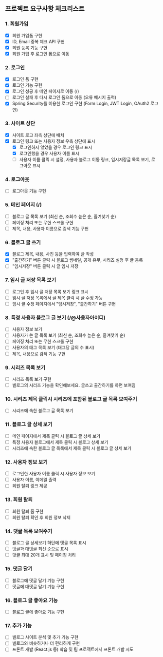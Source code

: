 ## 프로젝트 요구사항 체크리스트

### 1. 회원가입
- [x] 회원 가입폼 구현
- [x] ID, Email 중복 체크 API 구현
- [x] 회원 등록 기능 구현
- [x] 회원 가입 후 로그인 폼으로 이동

### 2. 로그인
- [x] 로그인 폼 구현
- [x] 로그인 기능 구현
- [x] 로그인 성공 후 메인 페이지로 이동 (/)
- [ ] 로그인 실패 후 다시 로그인 폼으로 이동 (오류 메시지 출력)
- [x] Spring Security를 이용한 로그인 구현 (Form Login, JWT Login, OAuth2 로그인)

### 3. 사이트 상단
- [x] 사이트 로고 좌측 상단에 배치
- [x] 로그인 링크 또는 사용자 정보 우측 상단에 표시
    - [x] 로그인하지 않았을 경우 로그인 링크 표시
    - [x] 로그인했을 경우 사용자 이름 표시
    - [ ] 사용자 이름 클릭 시 설정, 사용자 블로그 이동 링크, 임시저장글 목록 보기, 로그아웃 표시

### 4. 로그아웃
- [ ] 로그아웃 기능 구현

### 5. 메인 페이지 (/)
- [ ] 블로그 글 목록 보기 (최신 순, 조회수 높은 순, 즐겨찾기 순)
- [ ] 페이징 처리 또는 무한 스크롤 구현
- [ ] 제목, 내용, 사용자 이름으로 검색 기능 구현

### 6. 블로그 글 쓰기
- [x] 블로그 제목, 내용, 사진 등을 입력하여 글 작성
- [x] "출간하기" 버튼 클릭 시 블로그 썸네일, 공개 유무, 시리즈 설정 후 글 등록
- [ ] "임시저장" 버튼 클릭 시 글 임시 저장

### 7. 임시 글 저장 목록 보기
- [ ] 로그인 후 임시 글 저장 목록 보기 링크 표시
- [ ] 임시 글 저장 목록에서 글 제목 클릭 시 글 수정 가능
- [ ] 임시 글 수정 페이지에서 "임시저장", "출간하기" 버튼 구현

### 8. 특정 사용자 블로그 글 보기 (/@사용자아이디)
- [ ] 사용자 정보 보기
- [ ] 사용자가 쓴 글 목록 보기 (최신 순, 조회수 높은 순, 즐겨찾기 순)
- [ ] 페이징 처리 또는 무한 스크롤 구현
- [ ] 사용자의 태그 목록 보기 (태그당 글의 수 표시)
- [ ] 제목, 내용으로 검색 기능 구현

### 9. 시리즈 목록 보기
- [ ] 시리즈 목록 보기 구현
- [ ] 벨로그의 시리즈 기능을 확인해보세요. 글쓰고 출간하기를 하면 보여짐

### 10. 시리즈 제목 클릭시 시리즈에 포함된 블로그 글 목록 보여주기
- [ ] 시리즈에 속한 블로그 글 목록 보기

### 11. 블로그 글 상세 보기
- [ ] 메인 페이지에서 제목 클릭 시 블로그 글 상세 보기
- [ ] 특정 사용자 블로그에서 제목 클릭 시 블로그 상세 보기
- [ ] 시리즈에 속한 블로그 글 목록에서 제목 클릭 시 블로그 글 상세 보기

### 12. 사용자 정보 보기
- [ ] 로그인한 사용자 이름 클릭 시 사용자 정보 보기
- [ ] 사용자 이름, 이메일 출력
- [ ] 회원 탈퇴 링크 제공

### 13. 회원 탈퇴
- [ ] 회원 탈퇴 폼 구현
- [ ] 회원 탈퇴 확인 후 회원 정보 삭제

### 14. 댓글 목록 보여주기
- [ ] 블로그 글 상세보기 하단에 댓글 목록 표시
- [ ] 댓글과 대댓글 최신 순으로 표시
- [ ] 댓글 최대 20개 표시 및 페이징 처리

### 15. 댓글 달기
- [ ] 블로그에 댓글 달기 기능 구현
- [ ] 댓글에 대댓글 달기 기능 구현

### 16. 블로그 글 좋아요 기능
- [ ] 블로그 글에 좋아요 기능 구현

### 17. 추가 기능
- [ ] 벨로그 사이트 분석 및 추가 기능 구현
- [ ] 벨로그와 비슷하거나 더 편리하게 구현
- [ ] 프론트 개발 (React.js 등) 학습 및 팀 프로젝트에서 프론트 개발 시도
